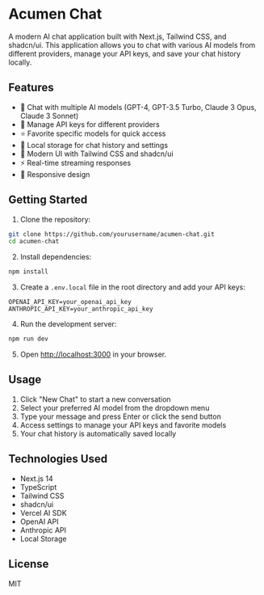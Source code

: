 # Acumen Chat

A modern AI chat application built with Next.js, Tailwind CSS, and shadcn/ui. This application allows you to chat with various AI models from different providers, manage your API keys, and save your chat history locally.

## Features

- 💬 Chat with multiple AI models (GPT-4, GPT-3.5 Turbo, Claude 3 Opus, Claude 3 Sonnet)
- 🔑 Manage API keys for different providers
- ⭐ Favorite specific models for quick access
- 💾 Local storage for chat history and settings
- 🎨 Modern UI with Tailwind CSS and shadcn/ui
- ⚡ Real-time streaming responses
- 📱 Responsive design

## Getting Started

1. Clone the repository:

```bash
git clone https://github.com/yourusername/acumen-chat.git
cd acumen-chat
```

2. Install dependencies:

```bash
npm install
```

3. Create a `.env.local` file in the root directory and add your API keys:

```env
OPENAI_API_KEY=your_openai_api_key
ANTHROPIC_API_KEY=your_anthropic_api_key
```

4. Run the development server:

```bash
npm run dev
```

5. Open [http://localhost:3000](http://localhost:3000) in your browser.

## Usage

1. Click "New Chat" to start a new conversation
2. Select your preferred AI model from the dropdown menu
3. Type your message and press Enter or click the send button
4. Access settings to manage your API keys and favorite models
5. Your chat history is automatically saved locally

## Technologies Used

- Next.js 14
- TypeScript
- Tailwind CSS
- shadcn/ui
- Vercel AI SDK
- OpenAI API
- Anthropic API
- Local Storage

## License

MIT
